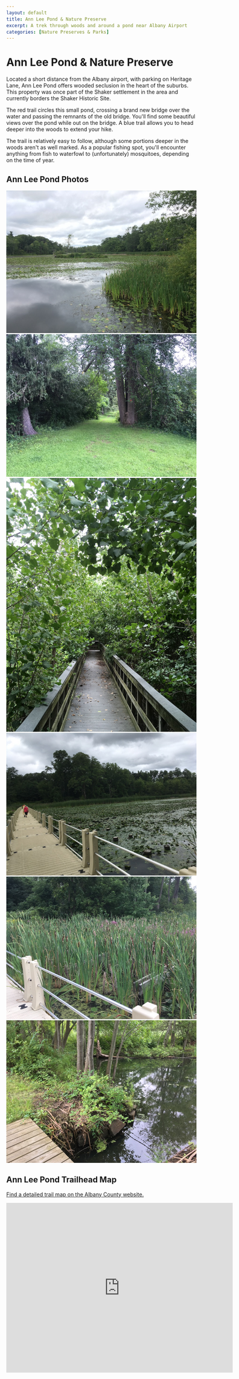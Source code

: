 ```yaml
---
layout: default
title: Ann Lee Pond & Nature Preserve
excerpt: A trek through woods and around a pond near Albany Airport
categories: [Nature Preserves & Parks]
---
```


<h1>Ann Lee Pond & Nature Preserve</h1>

<p>Located a short distance from the Albany airport, with parking on Heritage Lane, Ann Lee Pond offers wooded seclusion in the heart of the suburbs. This property was once part of the Shaker settlement in the area and currently borders the Shaker Historic Site.</p>

<p>The red trail circles this small pond, crossing a brand new bridge over the water and passing the remnants of the old bridge. You'll find some beautiful views over the pond while out on the bridge. A blue trail allows you to head deeper into the woods to extend your hike. </p>

<p>The trail is relatively easy to follow, although some portions deeper in the woods aren't as well marked. As a popular fishing spot, you'll encounter anything from fish to waterfowl to (unfortunately) mosquitoes, depending on the time of year.</p>



<h2>Ann Lee Pond Photos</h2>

<div class="fotorama" data-nav="thumbs" data-width="100%"
                     data-ratio="800/600"
                     data-min-width="100%"
                     data-max-width="1000"
                     data-min-height="300"
                     data-max-height="100%" >
<img src="/img/ann-lee-pond/ann-lee-pond.jpeg" alt="View of Ann Lee Pond"><br />
<img src="/img/ann-lee-pond/grassy-trail.jpeg" alt="Trail through the grass"><br />
<img src="/img/ann-lee-pond/bridge.jpeg" alt="Entering the trail"><br />
<img src="/img/ann-lee-pond/new-bridge.jpeg" alt="New bridge over the pond"><br />
<img src="/img/ann-lee-pond/old-bridge.jpeg" alt="Remnants of the old bridge"><br />
<img src="/img/ann-lee-pond/swamp.jpeg" alt="Swampy area in the back of the pond"><br />

</div>

<h2 id="trailmap">Ann Lee Pond Trailhead Map</h2>

<p>
	<a href="http://www.albanycounty.com/Government/Departments/RecreationDept/AnnLeePond.aspx" target="_blank">
		Find a detailed trail map on the Albany County website.
	</a>
</p>

<div class="google-maps">
<iframe src="https://www.google.com/maps/embed?pb=!1m18!1m12!1m3!1d2930.33428582685!2d-73.81508948453171!3d42.73897917916332!2m3!1f0!2f0!3f0!3m2!1i1024!2i768!4f13.1!3m3!1m2!1s0x89de0ce8a99e660b%3A0x6a581df2ce9065be!2sAnn+Lee+Pond+Nature+and+Historic+Preserve!5e0!3m2!1sen!2sus!4v1535504550294" width="600" height="450" frameborder="0" style="border:0" allowfullscreen></iframe></div>